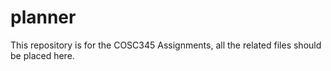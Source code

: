 # planner
This repository is for the COSC345 Assignments, all the related files should be placed here.
